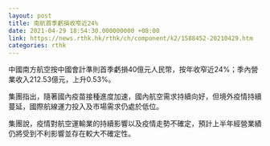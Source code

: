 ```yaml
---
layout: post
title: 南航首季虧損收窄近24%　
date: 2021-04-29 18:54:30.000000000 +08:00
link: https://news.rthk.hk/rthk/ch/component/k2/1588452-20210429.htm
categories: rthk
---
```


中國南方航空按中國會計準則首季虧損40億元人民幣，按年收窄近24%；季內營業收入212.53億元，上升0.53%。

集團指出，隨著國內疫苗接種進度加速，國內航空需求持續向好，但境外疫情持續蔓延，國際航線運力投入及市場需求仍處於低位。

集團說，疫情對航空運輸業的持續影響以及疫情走勢不確定，預計上半年經營業績仍將受到不利影響並存在較大不確定性。
